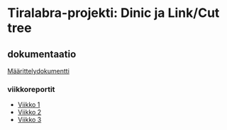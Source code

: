 # Tiralabra-projekti: Dinic ja Link/Cut tree
## dokumentaatio
[Määrittelydokumentti](https://github.com/anroysko/tiralabra/blob/master/doc/maarittely.md)
### viikkoreportit
* [Viikko 1](https://github.com/anroysko/tiralabra/blob/master/doc/weekly_reports/week1.md)
* [Viikko 2](https://github.com/anroysko/tiralabra/blob/master/doc/weekly_reports/week2.md)
* [Viikko 3](https://github.com/anroysko/tiralabra/blob/master/doc/weekly_reports/week3.md)
